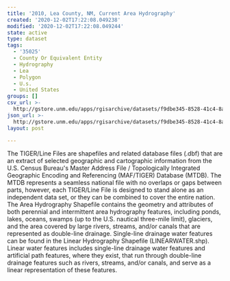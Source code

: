 ```yaml
---
title: '2010, Lea County, NM, Current Area Hydrography'
created: '2020-12-02T17:22:08.049238'
modified: '2020-12-02T17:22:08.049244'
state: active
type: dataset
tags:
  - '35025'
  - County Or Equivalent Entity
  - Hydrography
  - Lea
  - Polygon
  - U.s.
  - United States
groups: []
csv_url: >-
  http://gstore.unm.edu/apps/rgisarchive/datasets/f9dbe345-8528-41c4-8ac1-6902ec85a994/tl_2010_35025_areawater.derived.csv
json_url: >-
  http://gstore.unm.edu/apps/rgisarchive/datasets/f9dbe345-8528-41c4-8ac1-6902ec85a994/tl_2010_35025_areawater.derived.json
layout: post

---
```

The TIGER/Line Files are shapefiles and related database files (.dbf) that are an extract of selected geographic and cartographic information from the U.S. Census Bureau's Master Address File / Topologically Integrated Geographic Encoding and Referencing (MAF/TIGER) Database (MTDB).  The MTDB represents a seamless national file with no overlaps or gaps between parts, however, each TIGER/Line File is designed to stand alone as an independent data set, or they can be combined to cover the entire nation.  The Area Hydrography Shapefile contains the geometry and attributes of both perennial and intermittent area hydrography features, including ponds, lakes, oceans, swamps (up to the U.S. nautical three-mile limit), glaciers, and the area covered by large rivers, streams, and/or canals that are represented as double-line drainage.  Single-line drainage water features can be found in the Linear Hydrography Shapefile (LINEARWATER.shp).  Linear water features includes single-line drainage water features and artificial path features, where they exist, that run through double-line drainage features such as rivers, streams, and/or canals, and serve as a linear representation of these features.  

